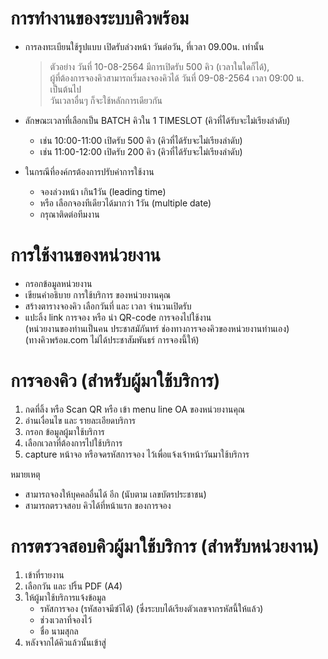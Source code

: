 # การทำงานของระบบคิวพร้อม

- การลงทะเบียนใช้รูปแบบ  เปิดรับล่วงหน้า  วันต่อวัน,  ที่เวลา 09.00น.  เท่านั้น
  > ตัวอย่าง  วันที่ 10-08-2564  มีการเปิดรับ 500 คิว (เวลาในใดก็ได้),  
  ผู้ที่ต้องการจองคิวสามารถเริ่มลงจองคิวได้ วันที่ 09-08-2564 เวลา 09:00 น.   เป็นต้นไป   
  วันเวลาอื่นๆ ก็จะใช้หลักการเดียวกัน
  
- ลักษณะเวลาที่เลือกเป็น BATCH คิวใน 1 TIMESLOT    (คิวที่ได้รับจะไม่เรียงลำดับ)
    - เช่น 10:00-11:00  เปิดรับ 500 คิว (คิวที่ได้รับจะไม่เรียงลำดับ)
    - เช่น 11:00-12:00  เปิดรับ 200 คิว (คิวที่ได้รับจะไม่เรียงลำดับ)

- ในกรณีที่องค์กรต้องการปรับค่าการใช้งาน
    - จองล่วงหน้า เกิน1วัน   (leading time)
    - หรือ เลือกจองทีเดียวได้มากว่า 1วัน   (multiple date)
    - กรุณาติดต่อทีมงาน

# การใช้งานของหน่วยงาน

- กรอกข้อมูลหน่วยงาน
- เขียนคำอธิบาย การใช้บริการ ของหน่วยงานคุณ
- สร้างตารางจองคิว เลือกวันที่ และ เวลา จำนวนเปิดรับ
- แปะลิ้ง link การจอง  หรือ   นำ QR-code  การจองไปใช้งาน  
(หน่วยงานของท่านเป็นคน ประชาสมัภันทร์ ช่องทางการจองคิวของหน่วยงานท่านเอง)  
(ทางคิวพร้อม.com ไม่ได้ประชาสัมพันธร์ การจองนี้ให้)


  
# การจองคิว (สำหรับผู้มาใช้บริการ)

1. กดที่ลิ้ง หรือ Scan QR หรือ เข้า menu line OA ของหน่วยงานคุณ
1. อ่านเงื่อนไข และ รายละเอียดบริการ
1. กรอก ข้อมูลผู้มาใช้บริการ
1. เลือกเวลาที่ต้องการไปใช้บริการ
1. capture หน้าจอ หรือจดรหัสการจอง ไว้เพื่อแจ้งเจ้าหน้าวันมาใช้บริการ  

หมายเหตุ
- สามารถจองให้บุคคลอื่นได้ อีก  (นับตาม เลขบัตรประชาชน)
- สามารถตรวจสอบ คิวได้ที่หน้าแรก ของการจอง




# การตรวจสอบคิวผู้มาใช้บริการ (สำหรับหน่วยงาน)

1. เข้าที่รายงาน
1. เลือกวัน และ ปริ้น PDF   (A4)
1. ให้ผู้มาใช้บริการแจ้งข้อมูล
    - รหัสการจอง  (รหัสอาจมีซำ้ได้)  (ซึ่งระบบได้เรียงตัวเลขจากรหัสนี้ให้แล้ว)
    - ช่วงเวลาที่จองไว้
    - ชื่อ  นามสุกล
1. หลังจากได้คิวแล้วนั้นเข้าสู่
